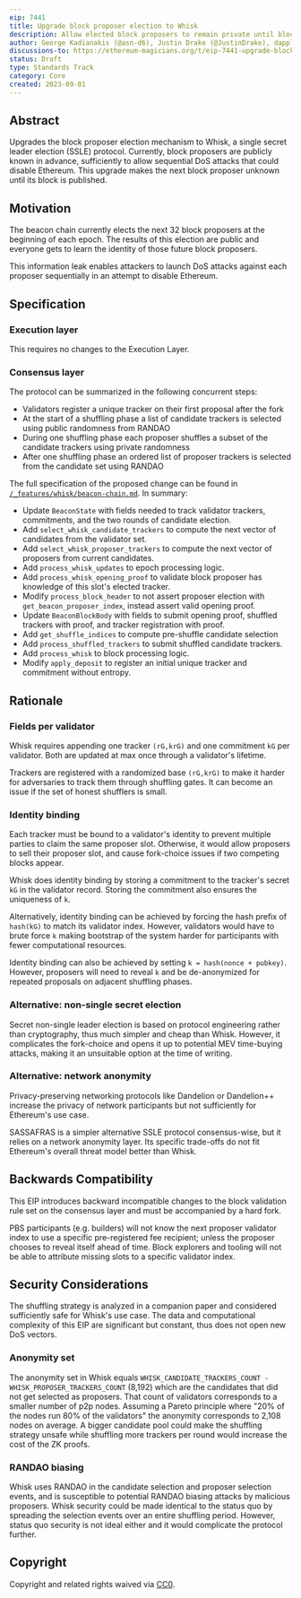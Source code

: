 ```yaml
---
eip: 7441
title: Upgrade block proposer election to Whisk
description: Allow elected block proposers to remain private until block publishing, to prevent DoS attacks
author: George Kadianakis (@asn-d6), Justin Drake (@JustinDrake), dapplion (@dapplion)
discussions-to: https://ethereum-magicians.org/t/eip-7441-upgrade-block-proposer-election-to-whisk-ssle/15316
status: Draft
type: Standards Track
category: Core
created: 2023-09-01
---
```


## Abstract

Upgrades the block proposer election mechanism to Whisk, a single secret leader election (SSLE) protocol. Currently, block proposers are publicly known in advance, sufficiently to allow sequential DoS attacks that could disable Ethereum. This upgrade makes the next block proposer unknown until its block is published.

## Motivation

The beacon chain currently elects the next 32 block proposers at the beginning of each epoch. The results of this election are public and everyone gets to learn the identity of those future block proposers.

This information leak enables attackers to launch DoS attacks against each proposer sequentially in an attempt to disable Ethereum.

## Specification

### Execution layer

This requires no changes to the Execution Layer.

### Consensus layer

The protocol can be summarized in the following concurrent steps:

- Validators register a unique tracker on their first proposal after the fork
- At the start of a shuffling phase a list of candidate trackers is selected using public randomness from RANDAO
- During one shuffling phase each proposer shuffles a subset of the candidate trackers using private randomness
- After one shuffling phase an ordered list of proposer trackers is selected from the candidate set using RANDAO

The full specification of the proposed change can be found in [`/_features/whisk/beacon-chain.md`](https://github.com/ethereum/consensus-specs/blob/a39abe388bc2d1abd5b4fd62fd18aed497956b30/specs/_features/whisk/beacon-chain.md). In summary:

- Update `BeaconState` with fields needed to track validator trackers, commitments, and the two rounds of candidate election.
- Add `select_whisk_candidate_trackers` to compute the next vector of candidates from the validator set.
- Add `select_whisk_proposer_trackers` to compute the next vector of proposers from current candidates.
- Add `process_whisk_updates` to epoch processing logic.
- Add `process_whisk_opening_proof` to validate block proposer has knowledge of this slot's elected tracker.
- Modify `process_block_header` to not assert proposer election with `get_beacon_proposer_index`, instead assert valid opening proof.
- Update `BeaconBlockBody` with fields to submit opening proof, shuffled trackers with proof, and tracker registration with proof.
- Add `get_shuffle_indices` to compute pre-shuffle candidate selection
- Add `process_shuffled_trackers` to submit shuffled candidate trackers.
- Add `process_whisk` to block processing logic.
- Modify `apply_deposit` to register an initial unique tracker and commitment without entropy.

## Rationale

### Fields per validator

Whisk requires appending one tracker `(rG,krG)` and one commitment `kG` per validator. Both are updated at max once through a validator's lifetime.

Trackers are registered with a randomized base `(rG,krG)` to make it harder for adversaries to track them through shuffling gates. It can become an issue if the set of honest shufflers is small.

### Identity binding

Each tracker must be bound to a validator's identity to prevent multiple parties to claim the same proposer slot. Otherwise, it would allow proposers to sell their proposer slot, and cause fork-choice issues if two competing blocks appear.

Whisk does identity binding by storing a commitment to the tracker's secret `kG` in the validator record. Storing the commitment also ensures the uniqueness of `k`.

Alternatively, identity binding can be achieved by forcing the hash prefix of `hash(kG)` to match its validator index. However, validators would have to brute force `k` making bootstrap of the system harder for participants with fewer computational resources.

Identity binding can also be achieved by setting `k = hash(nonce + pubkey)`. However, proposers will need to reveal `k` and be de-anonymized for repeated proposals on adjacent shuffling phases.

### Alternative: non-single secret election

Secret non-single leader election is based on protocol engineering rather than cryptography, thus much simpler and cheap than Whisk. However, it complicates the fork-choice and opens it up to potential MEV time-buying attacks, making it an unsuitable option at the time of writing.

### Alternative: network anonymity

Privacy-preserving networking protocols like Dandelion or Dandelion++ increase the privacy of network participants but not sufficiently for Ethereum's use case.

SASSAFRAS is a simpler alternative SSLE protocol consensus-wise, but it relies on a network anonymity layer. Its specific trade-offs do not fit Ethereum's overall threat model better than Whisk.

## Backwards Compatibility

This EIP introduces backward incompatible changes to the block validation rule set on the consensus layer and must be accompanied by a hard fork.

PBS participants (e.g. builders) will not know the next proposer validator index to use a specific pre-registered fee recipient; unless the proposer chooses to reveal itself ahead of time. Block explorers and tooling will not be able to attribute missing slots to a specific validator index.

## Security Considerations

The shuffling strategy is analyzed in a companion paper and considered sufficiently safe for Whisk's use case. The data and computational complexity of this EIP are significant but constant, thus does not open new DoS vectors. 

### Anonymity set

The anonymity set in Whisk equals `WHISK_CANDIDATE_TRACKERS_COUNT - WHISK_PROPOSER_TRACKERS_COUNT` (8,192) which are the candidates that did not get selected as proposers. That count of validators corresponds to a smaller number of p2p nodes. Assuming a Pareto principle where "20% of the nodes run 80% of the validators" the anonymity corresponds to 2,108 nodes on average. A bigger candidate pool could make the shuffling strategy unsafe while shuffling more trackers per round would increase the cost of the ZK proofs.

### RANDAO biasing

Whisk uses RANDAO in the candidate selection and proposer selection events, and is susceptible to potential RANDAO biasing attacks by malicious proposers. Whisk security could be made identical to the status quo by spreading the selection events over an entire shuffling period. However, status quo security is not ideal either and it would complicate the protocol further.

## Copyright

Copyright and related rights waived via [CC0](../LICENSE.md).

